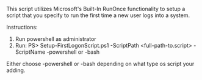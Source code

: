 This script utilizes Microsoft's Built-In RunOnce functionality to setup a script that you specify to run the first time a new user logs into a system.

Instructions:
1. Run powershell as administrator
2. Run:
PS> Setup-FirstLogonScript.ps1 -ScriptPath <full-path-to.script> -ScriptName <Nickname for Script> -powershell or -bash


Either choose -powershell or -bash depending on what type os script your adding.